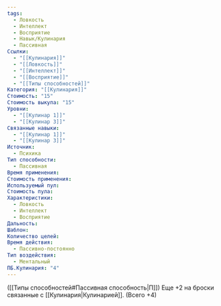 ```yaml
---
tags:
  - Ловкость
  - Интеллект
  - Восприятие
  - Навык/Кулинария
  - Пассивная
Ссылки:
  - "[[Кулинария]]"
  - "[[Ловкость]]"
  - "[[Интеллект]]"
  - "[[Восприятие]]"
  - "[[Типы способностей]]"
Категория: "[[Кулинария]]"
Стоимость: "15"
Стоимость выкупа: "15"
Уровни:
  - "[[Кулинар 1]]"
  - "[[Кулинар 3]]"
Связанные навыки:
  - "[[Кулинар 1]]"
  - "[[Кулинар 3]]"
Источник:
  - Психика
Тип способности:
  - Пассивная
Время применения: 
Стоимость применения: 
Используемый пул: 
Стоимость пула: 
Характеристики:
  - Ловкость
  - Интеллект
  - Восприятие
Дальность: 
Шаблон: 
Количество целей: 
Время действия:
  - Пассивно-постоянно
Тип воздействия:
  - Ментальный
ПБ.Кулинария: "4"
---
```

([[Типы способностей#Пассивная способность|П]]) Еще +2 на броски связанные с [[Кулинария|Кулинарией]]. (Всего +4)